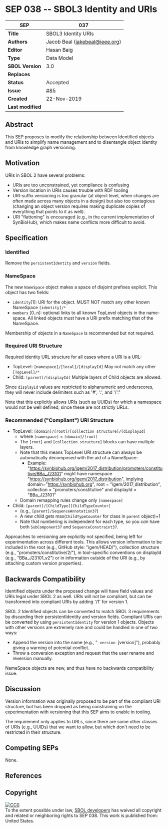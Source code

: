 SEP 038 -- SBOL3 Identity and URIs
===================================

SEP                     | 037
----------------------|--------------
**Title**                | SBOL3 Identity URIs
**Authors**           | Jacob Beal (<jakebeal@ieee.org>)
**Editor**            | Hasan Baig
**Type**               | Data Model
**SBOL Version** | 3.0
**Replaces**        | 
**Status**             | Accepted
**Issue** | [#85](https://github.com/SynBioDex/SEPs/issues/85)
**Created**          | 22-Nov-2019
**Last modified**  | 

## Abstract

This SEP proposes to modify the relationship between Identified objects and URIs to simplify name management and to disentangle object identity from knowledge graph versioning.

## Motivation <a name='motivation'></a>

URIs in SBOL 2 have several problems:

- URIs are too unconstrained, yet compliance is confusing
- Version location in URIs causes trouble with RDF tooling
- URI-suffix versioning is too granular (at object level, when changes are often made across many objects in a design) but also too contagious (changing an object version requires making duplicate copies of everything that points to it as well).
- URI "flattening" is encouraged (e.g., in the current implementation of SynBioHub), which makes name conflicts more difficult to avoid.


## Specification <a name='specification'></a>

### Identified

Remove the `persistentIdentity` and `version` fields.

### NameSpace

The new `NameSpace` object makes a space of disjoint prefixes explicit.  This object has two fields:

- `identity`[1]: URI for the object.  MUST NOT match any other known NameSpace `[identity]/*`
- `members` [0..n]: optional links to all known TopLevel objects in the name-space.  All linked objects must have a URI prefix matching that of the NameSpace.

Membership of objects in a `NameSpace` is recommended but not required.

### Required URI Structure

Required identity URL structure for all cases where a URI is a URL:

- TopLevel: `[namespace]/[local]/[displayId]`
	May not match any other `[TopLevel]/*`
- Child: `[parent]/[displayId]`
	Multiple layers of Child objects are allowed.

Since `displayId` values are restricted to alphanumeric and underscores, they will never include delimiters such as '#', ':', and '/'."

Note that this explicitly allows URIs (such as UUIDs) for which a namespace would not be well defined, since these are not strictly URLs.

### Recommended ("Compliant") URI Structure

- TopLevel: `[domain]/[root]/[collection structure]/[displayId]`
  - where `[namespace]` = `[domain]/[root]`
  - The `[root]` and `[collection structure]` blocks can have multiple layers.
  - Note that this means TopLevel URI structure can always be automatically decomposed with the aid of a NameSpace:
    - Example: "https://synbiohub.org/igem/2017_distribution/promoters/constitutive/BBa_J23101" might have namespace "https://synbiohub.org/igem/2017_distribution", implying domain="https://synbiohub.org", root = "igem/2017_distribution", collection = "promoters/constitutive" and displayId = "BBa_J23101"
  - Domain remapping rules change only `[namespace]`
- Child: `[parent]/[ChildType][ChildTypeCounter]`
  - (e.g., `[parent]/SequenceAnnotation37`)
  - A new child gets max(`ChildTypeCounter` for class in `parent` object)+1
  - Note that numbering is independent for each type, so you _can_ have both `SubComponent37` and `SequenceConstraint37`.


Approaches to versioning are explicitly not specified, being left for experimentation across different tools. This allows version information to be included in the root (e.g., GitHub style: "igem/HEAD/"), collection structure (e.g., "promoters/constitutive/2/"), in tool-specific conventions on displayId (e.g., "BBa_J23101_v2") or in information outside of the URI (e.g., by attaching custom version properties).

## Backwards Compatibility <a name='compatibility'></a>

Identified objects under the proposed change will have field values and URIs legal under SBOL 2 as well. URIs will not be compliant, but can be transformed into compliant URIs by adding '/1' for version 1.

SBOL 2 Identified objects can be converted to match SBOL 3 requirements by discarding their persistentIdentity and version fields.  Compliant URIs can be converted by using `persistentIdentity` for version 1 objects. Objects with other versions are extremely rare and could be handled in one of two ways:

- Append the version into the name (e.g., "`-version-`[version]"), probably giving a warning of potential conflict.
- Throw a conversion exception and request that the user rename and reversion manually.

NameSpace objects are new, and thus have no backwards compatibility issue.

## Discussion <a name='discussion'></a>

Version information was originally proposed to be part of the compliant URI structure, but has been dropped as being constraining on the experimentation with versioning that this SEP aims to enable in tooling.

The requirement only applies to URLs, since there are some other classes of URIs (e.g., UUIDs) that we want to allow, but which don't need to be restricted in their structure.

## Competing SEPs <a name='competing_seps'></a>

None.

References <a name='references'></a>
----------------

Copyright <a name='copyright'></a>
-------------

<p xmlns:dct="http://purl.org/dc/terms/" xmlns:vcard="http://www.w3.org/2001/vcard-rdf/3.0#">
  <a rel="license"
     href="http://creativecommons.org/publicdomain/zero/1.0/">
    <img src="http://i.creativecommons.org/p/zero/1.0/88x31.png" style="border-style: none;" alt="CC0" />
  </a>
  <br />
  To the extent possible under law,
  <a rel="dct:publisher"
     href="sbolstandard.org">
    <span property="dct:title">SBOL developers</span></a>
  has waived all copyright and related or neighboring rights to
  <span property="dct:title">SEP 038</span>.
This work is published from:
<span property="vcard:Country" datatype="dct:ISO3166"
      content="US" about="sbolstandard.org">
  United States</span>.
</p>


